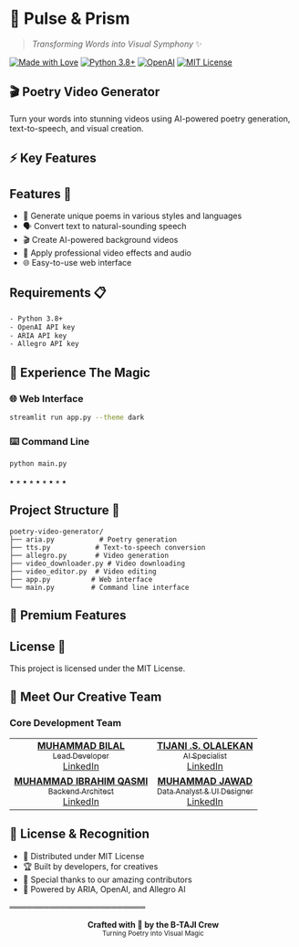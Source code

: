 # 🌈 Pulse & Prism 

> *Transforming Words into Visual Symphony* ✨

[![Made with Love](https://img.shields.io/badge/Made%20with-🧡-orange?style=for-the-badge)](https://github.com/yourusername/pulse-and-prism)
[![Python 3.8+](https://img.shields.io/badge/python-3.8+-blue.svg?style=for-the-badge&logo=python&logoColor=white)](https://www.python.org)
[![OpenAI](https://img.shields.io/badge/OpenAI-412991.svg?style=for-the-badge&logo=OpenAI&logoColor=white)](https://openai.com)
[![MIT License](https://img.shields.io/badge/License-MIT-green.svg?style=for-the-badge)](https://opensource.org/licenses/MIT)

## 🎬 Poetry Video Generator

Turn your words into stunning videos using AI-powered poetry generation, text-to-speech, and visual creation.


## ⚡ Key Features

## Features 🚀
- 📝 Generate unique poems in various styles and languages
- 🗣️ Convert text to natural-sounding speech
- 🎬 Create AI-powered background videos
- 🎨 Apply professional video effects and audio
- 🌐 Easy-to-use web interface

## Requirements 📋
```bash
- Python 3.8+
- OpenAI API key
- ARIA API key
- Allegro API key
```

## 💫 Experience The Magic

### 🌐 Web Interface
```bash
streamlit run app.py --theme dark
```

### ⌨️ Command Line
```bash
python main.py
```

⭑ ⭒ ⭑ ⭒ ⭑ ⭒ ⭑ ⭒ ⭑

## Project Structure 📂
```
poetry-video-generator/
├── aria.py           # Poetry generation
├── tts.py           # Text-to-speech conversion
├── allegro.py       # Video generation
├── video_downloader.py # Video downloading
├── video_editor.py  # Video editing
├── app.py          # Web interface
└── main.py         # Command line interface
```

## 🌟 Premium Features

## License 📜
This project is licensed under the MIT License.


## 🤝 Meet Our Creative Team

### Core Development Team

<table>
  <tr>
    <td align="center">
      <a href="https://github.com/bilal77511">
        <b>MUHAMMAD BILAL</b><br>
        <sub>Lead Developer</sub><br>
        <a href="https://www.linkedin.com/in/muhammad-bilal-a75782280/">LinkedIn</a>
      </a>
    </td>
    <td align="center">
      <a href="https://github.com/tsolami">
        <b>TIJANI .S. OLALEKAN</b><br>
        <sub>AI Specialist</sub><br>
        <a href="https://www.linkedin.com/in/sotijani/">LinkedIn</a>
      </a>
    </td>
  </tr>
  <tr>
    <td align="center">
      <a href="https://github.com/muhammadibrahim313">
        <b>MUHAMMAD IBRAHIM QASMI</b><br>
        <sub>Backend Architect</sub><br>
        <a href="https://www.linkedin.com/in/muhammad-ibrahim-qasmi-9876a1297/">LinkedIn</a>
      </a>
    </td>
    <td align="center">
      <a href="https://github.com/mj-awad17">
        <b>MUHAMMAD JAWAD</b><br>
        <sub>Data Analyst & UI Designer</sub><br>
        <a href="https://www.linkedin.com/in/muhammad-jawad-86507b201/">LinkedIn</a>
      </a>
    </td>
  </tr>
</table>

## 📜 License & Recognition

- 📄 Distributed under MIT License
- 🏆 Built by developers, for creatives
- 🙌 Special thanks to our amazing contributors
- 💝 Powered by ARIA, OpenAI, and Allegro AI

════════════════════════

<p align="center">
<b>Crafted with 💖 by the B-TAJI Crew</b><br>
<sub>Turning Poetry into Visual Magic</sub>
</p>

